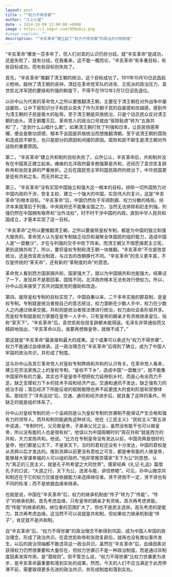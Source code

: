 ```yaml
---
layout: post
title : "“权力不得世袭”"
author: "江上小堂"
date  : 2024-10-09 12:00:00 +0800
image : https://i.imgur.com/85Nu0iy.png
#image_caption: ""
description: "“辛亥革命”建立起了“权力不得世袭”的政治共识和制度"
---
```


“辛亥革命”爆发一百多年了，但人们对其的认识仍存分歧。就“辛亥革命”是成功，还是失败了，就有分歧。在我看来，这不能一概而论，“辛亥革命”有多重目标，有些目标成功，而有些目标则失败了。

<!--more-->

首先，“辛亥革命”推翻了清王朝的统治，这个目标成功了。1911年10月10日武昌起义枪响，敲响了清王朝的丧钟。清廷在革命党军队的进攻、立宪派的政治压力、袁世凯北洋军团的要挟和列强的斡旋下，不得不在1912年2月12日诏告退位。

以孙中山为代表的革命党人之所以要推翻清王朝，主要在于清王朝在对外战争中屡战屡败，让中下层知识分子和民众丧失了作为天朝子民的自豪感和优越感，感到作为清王朝的子民是极大的耻辱。至于清王朝是异族统治，只是个动员民众反对清王朝的由头。清王朝覆灭后，革命党人的政治口号就由“驱除鞑虏”转为“五族共和”了，“走到什么山唱什么歌”。如果清王朝打败了列强和日本，让臣民倍感荣耀，便会是歌功颂德，根本不会因是异族统治而想推翻清朝。至于说清王朝的腐败和造成民不聊生，也只是部分的原因和间接的原因。腐败和民不聊生是清王朝对外战败的重要原因。

第二，“辛亥革命”建立共和制的目标失败了。众所公认，辛亥革命后，共和制并没有在中国真正建立起来。瘫痪的北洋政府最多勉强算是共和，还经历了袁世凯复辟称帝和张勋复辟的严重挫折。之后在国民党主宰的国民政府的统治下，中华民国更是徒有共和之名，而无共和之实。

第三，“辛亥革命”没有实现中国独立和强大这一根本的目标。排除一切外国势力对中国内政的干涉，恢复主权、建立一个强大的中国，实现伟大的复兴，这是“辛亥革命”的根本目标。“辛亥革命”后，中国仍然处于军阀割据、权力分散的格局。经济本来就落后于列强，中央政府还不能集全国之力，当然无法排除和赶走列强。列强仍然在中国拥有租界和“治外法权”，时不时干涉中国的内政。直到中华人民共和国成立，才基本实现了这一目标。

“辛亥革命”之所以要推翻清王朝，之所以要废除皇权专制，都是为中国的独立和强大服务的。革命党人认为皇权专制缺乏动员和凝聚全体国民的组织能力，造成中国人是“一盘散沙”，才在与列强的交手中败下阵来。而清王朝又不情愿搞君主立宪，更别说搞共和了。所以，要将皇权专制和清王朝一块推翻。“辛亥革命”不仅是改变统治，还是改变政治制度，与过去的改朝换代不同。“辛亥革命”的含义更丰富，不仅是传统的“革天命”，还有新的“革制度的命”的意思。

革命党人看到西方国家搞共和，国家强大了。就以为中国搞共和也能强大。结果试了一下，发现并不是那回事，国情不同。北洋政府根本无法有效行使权力。所以，孙中山后来接受了苏共对国民党的援助和改造。

第四，废除皇权专制的目标实现了。中国自秦以来，二千多年实施的郡县制，是皇权专制。专制就是统治者按自己的意志统治，权力垄断在少数人手中，权力在少数人之内通过继承交接。共和则是统治者按法律进行统治，权力由社会各阶层共享。而皇权专制就是权力掌握在皇帝一人手中，只有皇帝的嫡亲才有资格继承皇位，俗称“家天下”。“辛亥革命”后，袁世凯和张勋复辟都未能得逞。毛泽东非常通俗而又精辟地指出，“辛亥革命以后，谁要再想做皇帝，就做不成了。”

那这就是“辛亥革命”最直接和最大的成果。这个成果可以表述为“权力不得世袭”，权力不能通过血缘继承。这一政治理念在“辛亥革命”后得到了确立，成为了中国人牢固的政治共识，并形成了制度。

这与孙中山及其它革命党人对皇权专制弊病和共和的认识有关。在革命党人看来，建立在宗法家族之上的皇权专制，“皇权不下乡”，造成中国“一盘散沙”，就不能集中国家所有的力量。其实也不是皇帝不想把权力延伸到乡村，而是心有余而力不足。缺乏支撑权力下乡的技术手段和经济产出。交通和通讯不发达，缺乏强有力的统治手段；落后经济下所能征收的赋税极限也养不起更庞大的食利阶层和官僚体系。那经历了“洋务运动”后，交通、通讯和经济进步后，就具备了这样的条件。所缺乏的就是组织体系了。

孙中山对皇权专制的另一个诟病则是认为皇权专制的世袭制不能保证产生合格和强有力的领导人。而共和制则能避免这种状况。他在《三民主义》“民权主义”第五讲中说道，“专制时代，父兄做皇帝，子弟承父兄之业，虽然没有能干也可以做皇帝，所以没有能的人也是很有权”。他误以为中国周朝时的“周召共和”就是西方的共和，大力宣扬共和。他说。“比方在专制皇帝没有发达以前，中国尧舜是很好的皇帝，他们都是公天下，不是家天下。当时的君权还没有十分发达，中国的君权是从尧舜以后才发达的。推到尧舜以前更没有君权之可言，都是奉有能的人做皇帝，能够替大家谋幸福的人可以组织政府。”他非常推崇儒家“天下为公”的思想，认为“真正的三民主义，就是孔子所希望之大同世界”。儒家经典《礼记·礼运》篇借孔子的口说，“大道之行，天下为公，选贤与能，讲信修睦”。可见，孙中山推崇共和制还在于它的权力交接是依据能力来选择继任者。贤不贤倒不一定，贤不贤也有不同的标准；而不是依据血缘来继承。

也就是说，中国在“辛亥革命”后，权力的继承机制由“传子”转为了“传能”。“传子”的继承机制，首先考虑血缘，只有皇帝的嫡亲才有资格，其次再考虑贤能。而“传能”的继承机制，继位者的范围扩大了，但也不是民主选举。首先考虑的是能力，其次再考虑血缘。这当然不可以说就是共和制，但如果权力继承机制是“传子”，肯定就不是共和制。

自“辛亥革命”后，“权力不得世袭”的政治理念不断得到巩固，成为中国人牢固的政治理念，形成了政治共识。在袁世凯称帝和张勋复辟后，就再也没有类似事件发生，以后的政治领袖都不敢违背这一政治共识。虽然在“辛亥革命”后，血缘因素对获得权力仍然很重要和大量存在，但权力世袭已不是一种政治制度。而是通过非制度因素发挥作用，是“潜规则”。但不管怎么说，“权力不得世袭”比权力世袭更为进步，是辛亥革命最重要和落到实处的成果。然而，今天的人们不应当满足于此而停滞不前，需要取得更多先进的政治共识，并形成制度和落到实处。

<!--END-->